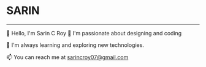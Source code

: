 # SARIN


---

👋 Hello, I'm Sarin C Roy 🚀 I'm passionate about designing and coding 

🌱 I'm always learning and exploring new technologies.

📫 You can reach me at sarincroy07@gmail.com

